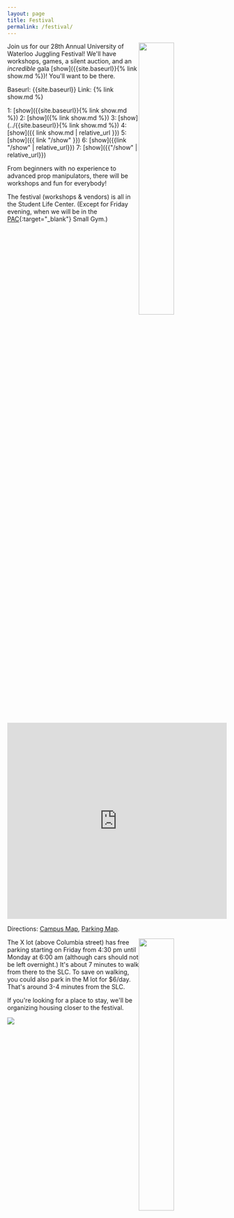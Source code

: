 ```yaml
---
layout: page
title: Festival
permalink: /festival/
---
```


<img style="width:40%;float:right" src="../assets/noodles.jpg">

Join us for our 28th Annual University of Waterloo Juggling Festival! We'll have workshops, games, a silent auction, and an _incredible_ gala [show]({{site.baseurl}}{% link show.md %})! You'll want to be there.

Baseurl: {{site.baseurl}}
Link: {% link show.md %}

1: [show]({{site.baseurl}}{% link show.md %})
2: [show]({% link show.md %})
3: [show](../{{site.baseurl}}{% link show.md %})
4: [show]({{ link show.md | relative_url }})
5: [show]({{ link "/show" }})
6: [show]({{link "/show" | relative_url}})
7: [show]({{"/show" | relative_url}})

From beginners with no experience to advanced prop manipulators, there will be workshops and fun for everybody! 

The festival (workshops & vendors) is all in the Student Life Center. (Except for Friday evening, when we will be in the [PAC](https://goo.gl/maps/eQWgCLZ1NXTjcr6AA){:target="_blank"} Small Gym.)

<iframe src="https://www.google.com/maps/embed?pb=!1m18!1m12!1m3!1d2895.4657844240724!2d-80.54754104945081!3d43.47174897206149!2m3!1f0!2f0!3f0!3m2!1i1024!2i768!4f13.1!3m3!1m2!1s0x882bf6aa22c64d8b%3A0x6a103714f7b2accf!2sStudent%20Life%20Centre!5e0!3m2!1sen!2sca!4v1576512607099!5m2!1sen!2sca" width="100%" height="450" frameborder="0" style="border:0;" allowfullscreen=""></iframe>

Directions: [Campus Map](https://uwaterloo.ca/map/), [Parking Map](https://uwaterloo.ca/map/pdf/map_colour.pdf).

<img style="width:40%;float:right" src="../assets/workshop.jpg">

The X lot (above Columbia street) has free parking starting on Friday from 4:30 pm until Monday at 6:00 am (although cars should not be left overnight.) It's about 7 minutes to walk from there to the SLC. To save on walking, you could also park in the M lot for $6/day. That's around 3-4 minutes from the SLC.

If you're looking for a place to stay, we'll be organizing housing closer to the festival.

<img src="../assets/volleyclub_full.jpg">